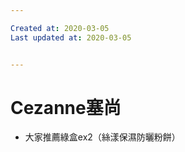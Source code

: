 ```yaml
---

Created at: 2020-03-05
Last updated at: 2020-03-05


---
```


# Cezanne塞尚


* 大家推薦綠盒ex2（絲漾保濕防曬粉餅）


